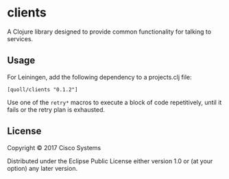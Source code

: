 # clients

A Clojure library designed to provide common functionality for talking to services.

## Usage

For Leiningen, add the following dependency to a projects.clj file:

```
[quoll/clients "0.1.2"]
```

Use one of the `retry*` macros to execute a block of code repetitively, until it fails
or the retry plan is exhausted.

## License

Copyright © 2017 Cisco Systems

Distributed under the Eclipse Public License either version 1.0 or (at
your option) any later version.
